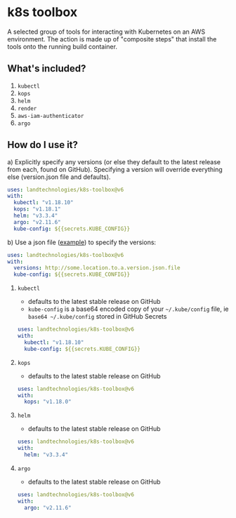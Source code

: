 # k8s toolbox

A selected group of tools for interacting with Kubernetes on an AWS environment. The action is made up of "composite steps" that install the tools onto the running build container.

## What's included?

1. `kubectl`
1. `kops`
1. `helm`
1. `render`
1. `aws-iam-authenticator`
1. `argo`

## How do I use it?

a) Explicitly specify any versions (or else they default to the latest release from each, found on GitHub). Specifying a version will override everything else (version.json file and defaults).

```yaml
uses: landtechnologies/k8s-toolbox@v6
with:
  kubectl: "v1.18.10"
  kops: "v1.18.1"
  helm: "v3.3.4"
  argo: "v2.11.6"
  kube-config: ${{secrets.KUBE_CONFIG}}
```
b) Use a json file ([example](https://raw.githubusercontent.com/landtechnologies/docker-ci-images/master/version.json)) to specify the versions:

```yaml
uses: landtechnologies/k8s-toolbox@v6
with:
  versions: http://some.location.to.a.version.json.file
  kube-config: ${{secrets.KUBE_CONFIG}}
```

1. `kubectl`

   - defaults to the latest stable release on GitHub
   - `kube-config` is a base64 encoded copy of your `~/.kube/config` file, ie `base64 ~/.kube/config` stored in GitHub Secrets

   ```yaml
   uses: landtechnologies/k8s-toolbox@v6
   with:
     kubectl: "v1.18.10"
     kube-config: ${{secrets.KUBE_CONFIG}}
   ```

1. `kops`

   - defaults to the latest stable release on GitHub

   ```yaml
   uses: landtechnologies/k8s-toolbox@v6
   with:
     kops: "v1.18.0"
   ```

1. `helm`

   - defaults to the latest stable release on GitHub

   ```yaml
   uses: landtechnologies/k8s-toolbox@v6
   with:
     helm: "v3.3.4"
   ```

1. `argo`

   - defaults to the latest stable release on GitHub

   ```yaml
   uses: landtechnologies/k8s-toolbox@v6
   with:
     argo: "v2.11.6"
   ```
